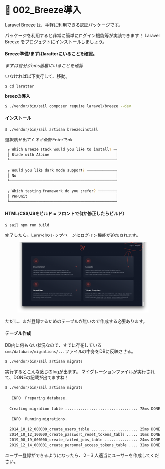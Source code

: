 # 🍎 002\_Breeze導入

Laravel Breeze は、手軽に利用できる認証パッケージです。

パッケージを利用すると非常に簡単にログイン機能等が実装できます！ Laravel Breeze をプロジェクトにインストールしましょう。

#### Breeze準備/まずはlaratterにいることを確認。

_まずは自分がcms階層にいることを確認_

いなければ以下実行して、移動。

```bash
$ cd laratter
```

**breezの導入**

```bash
$ ./vendor/bin/sail composer require laravel/breeze --dev
```

#### インストール

```bash
$ ./vendor/bin/sail artisan breeze:install
```

選択肢が出てくるが全部Enterでok

```bash
 ┌ Which Breeze stack would you like to install? ─┐
 │ Blade with Alpine                              │
 └────────────────────────────────────────────────┘

 ┌ Would you like dark mode support? ─────────────┐
 │ No                                             │
 └────────────────────────────────────────────────┘

 ┌ Which testing framework do you prefer? ────────┐
 │ PHPUnit                                        │
 └────────────────────────────────────────────────┘
```

#### HTML/CSS/JSをビルド = フロントで何か修正したらビルド）

```bash
$ sail npm run build
```

完了したら、Laravelのトップページにログイン機能が追加されます。

<figure><img src="../.gitbook/assets/laravel/002/laravel_002_010.png" alt=""><figcaption></figcaption></figure>

ただし、まだ登録するためのテーブルが無いので作成する必要あります。

#### テーブル作成

DB内に何もない状況なので、すでに存在している`cms/database/migrations/...`ファイルの中身をDBに反映させる。

```bash
$ ./vendor/bin/sail artisan migrate
```

実行するとこんな感じのlogが出ます。 マイグレーションファイルが実行されて、DONEの記載が出てますね！

```bash
$ ./vendor/bin/sail artisan migrate

   INFO  Preparing database.  

  Creating migration table ................................. 78ms DONE

   INFO  Running migrations.  

  2014_10_12_000000_create_users_table ..................... 25ms DONE
  2014_10_12_100000_create_password_reset_tokens_table ..... 10ms DONE
  2019_08_19_000000_create_failed_jobs_table ............... 24ms DONE
  2019_12_14_000001_create_personal_access_tokens_table .... 32ms DONE

```

ユーザー登録ができるようになったら、２−３人適当にユーザーを作成してください。
